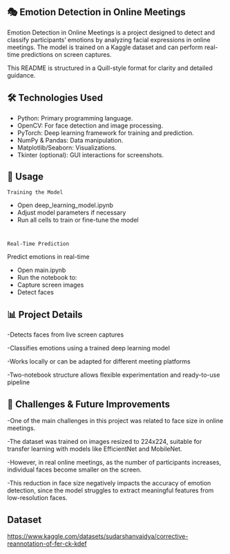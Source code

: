## 🎭 Emotion Detection in Online Meetings

Emotion Detection in Online Meetings is a project designed to detect and classify participants’ emotions by analyzing facial expressions in online meetings. The model is trained on a Kaggle dataset and can perform real-time predictions on screen captures.

This README is structured in a Quill-style format for clarity and detailed guidance.

## 🛠 Technologies Used




- Python: Primary programming language.
- OpenCV: For face detection and image processing.
- PyTorch: Deep learning framework for training and prediction.
- NumPy & Pandas: Data manipulation.
- Matplotlib/Seaborn: Visualizations.
- Tkinter (optional): GUI interactions for screenshots.
 
## 📝 Usage

    Training the Model

- Open deep_learning_model.ipynb
- Adjust model parameters if necessary
- Run all cells to train or fine-tune the model
#

    Real-Time Prediction

Predict emotions in real-time
- Open main.ipynb
- Run the notebook to:
- Capture screen images
- Detect faces




## 📊 Project Details

-Detects faces from live screen captures

-Classifies emotions using a trained deep learning model

-Works locally or can be adapted for different meeting platforms

-Two-notebook structure allows flexible experimentation and ready-to-use pipeline



## 🚧 Challenges & Future Improvements

-One of the main challenges in this project was related to face size in online meetings.

-The dataset was trained on images resized to 224x224, suitable for transfer learning with models like EfficientNet and MobileNet.

-However, in real online meetings, as the number of participants increases, individual faces become smaller on the screen.

-This reduction in face size negatively impacts the accuracy of emotion detection, since the model struggles to extract meaningful features from low-resolution faces.

## Dataset 

https://www.kaggle.com/datasets/sudarshanvaidya/corrective-reannotation-of-fer-ck-kdef
